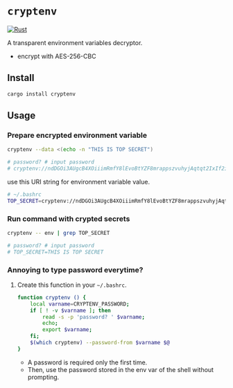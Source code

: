 # `cryptenv`

[![Rust](https://github.com/shosatojp/cryptenv/actions/workflows/rust.yml/badge.svg)](https://github.com/shosatojp/cryptenv/actions/workflows/rust.yml)

A transparent environment variables decryptor.

- encrypt with AES-256-CBC

## Install

```sh
cargo install cryptenv
```

## Usage

### Prepare encrypted environment variable

```sh
cryptenv --data <(echo -n "THIS IS TOP SECRET")

# password? # input password
# cryptenv://ndDGOi3AUgcB4XOiiimRmfY8lEvoBtYZF8mrappszvuhyjAqtqt2IxIf2iFXx+If
```

use this URI string for environment variable value.

```sh
# ~/.bashrc
TOP_SECRET=cryptenv://ndDGOi3AUgcB4XOiiimRmfY8lEvoBtYZF8mrappszvuhyjAqtqt2IxIf2iFXx+If
```

### Run command with crypted secrets

```sh
cryptenv -- env | grep TOP_SECRET

# password? # input password
# TOP_SECRET=THIS IS TOP SECRET
```

### Annoying to type password everytime?

1. Create this function in your `~/.bashrc`.

    ```sh
    function cryptenv () { 
        local varname=CRYPTENV_PASSWORD;
        if [ ! -v $varname ]; then
            read -s -p 'password? ' $varname;
            echo;
            export $varname;
        fi;
        $(which cryptenv) --password-from $varname $@
    }
    ```

    - A password is required only the first time.
    - Then, use the password stored in the env var of the shell without prompting.
